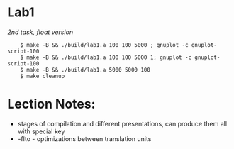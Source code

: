 # Lab1

*2nd task, float version*  

```
    $ make -B && ./build/lab1.a 100 100 5000 ; gnuplot -c gnuplot-script-100
    $ make -B && ./build/lab1.a 100 100 5000 1; gnuplot -c gnuplot-script-100
    $ make -B && ./build/lab1.a 5000 5000 100
    $ make cleanup
```

# Lection Notes:

- stages of compilation and different presentations, can produce them all with special key
- -flto - optimizations between translation units